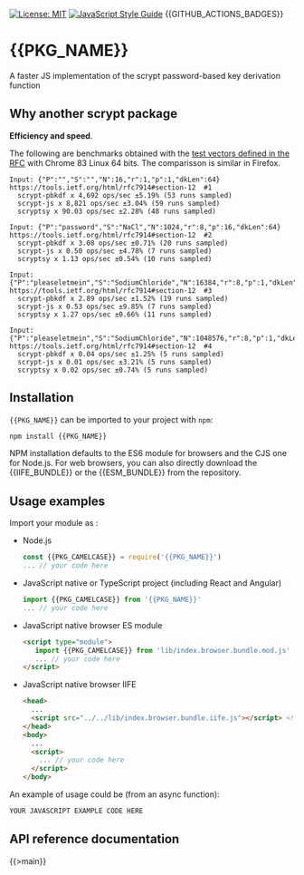 [![License: MIT](https://img.shields.io/badge/License-MIT-yellow.svg)](https://opensource.org/licenses/MIT)
[![JavaScript Style Guide](https://img.shields.io/badge/code_style-standard-brightgreen.svg)](https://standardjs.com)
{{GITHUB_ACTIONS_BADGES}}

# {{PKG_NAME}}

A faster JS implementation of the scrypt password-based key derivation function

## Why another scrypt package

**Efficiency and speed**.

The following are benchmarks obtained with the [test vectors defined in the RFC](https://tools.ietf.org/html/rfc7914#section-12) with Chrome 83 Linux 64 bits. The comparisson is similar in Firefox.

```
Input: {"P":"","S":"","N":16,"r":1,"p":1,"dkLen":64} https://tools.ietf.org/html/rfc7914#section-12  #1
  scrypt-pbkdf x 4,692 ops/sec ±5.19% (53 runs sampled)
  scrypt-js x 8,821 ops/sec ±3.04% (59 runs sampled)
  scryptsy x 90.03 ops/sec ±2.28% (48 runs sampled)

Input: {"P":"password","S":"NaCl","N":1024,"r":8,"p":16,"dkLen":64} https://tools.ietf.org/html/rfc7914#section-12  #2
  scrypt-pbkdf x 3.08 ops/sec ±0.71% (20 runs sampled)
  scrypt-js x 0.50 ops/sec ±4.78% (7 runs sampled)
  scryptsy x 1.13 ops/sec ±0.54% (10 runs sampled)

Input: {"P":"pleaseletmein","S":"SodiumChloride","N":16384,"r":8,"p":1,"dkLen":64} https://tools.ietf.org/html/rfc7914#section-12  #3
  scrypt-pbkdf x 2.89 ops/sec ±1.52% (19 runs sampled)
  scrypt-js x 0.53 ops/sec ±9.85% (7 runs sampled)
  scryptsy x 1.27 ops/sec ±0.66% (11 runs sampled)

Input: {"P":"pleaseletmein","S":"SodiumChloride","N":1048576,"r":8,"p":1,"dkLen":64} https://tools.ietf.org/html/rfc7914#section-12  #4
  scrypt-pbkdf x 0.04 ops/sec ±1.25% (5 runs sampled)
  scrypt-js x 0.01 ops/sec ±3.21% (5 runs sampled)
  scryptsy x 0.02 ops/sec ±0.74% (5 runs sampled)
```

## Installation

`{{PKG_NAME}}` can be imported to your project with `npm`:

```bash
npm install {{PKG_NAME}}
```

NPM installation defaults to the ES6 module for browsers and the CJS one for Node.js. For web browsers, you can also directly download the {{IIFE_BUNDLE}} or the {{ESM_BUNDLE}} from the repository.

## Usage examples

Import your module as :

 - Node.js
   ```javascript
   const {{PKG_CAMELCASE}} = require('{{PKG_NAME}}')
   ... // your code here
   ```
 - JavaScript native or TypeScript project (including React and Angular)
   ```javascript
   import {{PKG_CAMELCASE}} from '{{PKG_NAME}}'
   ... // your code here
   ```
 - JavaScript native browser ES module
   ```html
   <script type="module">
      import {{PKG_CAMELCASE}} from 'lib/index.browser.bundle.mod.js'  // Use your actual path to the broser mod bundle
      ... // your code here
   </script>
   ```
 - JavaScript native browser IIFE
   ```html
   <head>
     ...
     <script src="../../lib/index.browser.bundle.iife.js"></script> <!-- Use your actual path to the browser bundle -->
   </head>
   <body>
     ...
     <script>
       ... // your code here
     </script>
   </body>
   ```

An example of usage could be (from an async function):

```javascript
YOUR JAVASCRIPT EXAMPLE CODE HERE
```

## API reference documentation

{{>main}}
